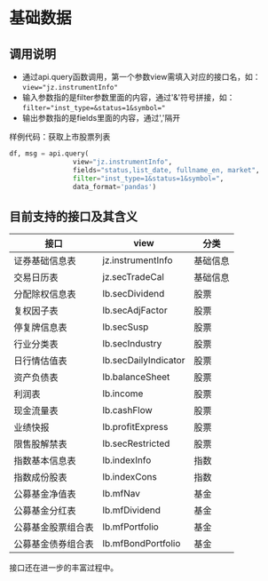 # 基础数据

## 调用说明
- 通过api.query函数调用，第一个参数view需填入对应的接口名，如：`view="jz.instrumentInfo"` 
- 输入参数指的是filter参数里面的内容，通过'&'符号拼接，如：`filter="inst_type=&status=1&symbol="` 
- 输出参数指的是fields里面的内容，通过','隔开

样例代码：获取上市股票列表
```python
df, msg = api.query(
                view="jz.instrumentInfo", 
                fields="status,list_date, fullname_en, market", 
                filter="inst_type=1&status=1&symbol=", 
                data_format='pandas')
```

## 目前支持的接口及其含义

| 接口               | view                  | 分类       |
| ------------------ | --------------------- | ---------- |
| 证券基础信息表     | jz.instrumentInfo     | 基础信息   |
| 交易日历表         | jz.secTradeCal        | 基础信息   |
| 分配除权信息表     | lb.secDividend        | 股票       |
| 复权因子表         | lb.secAdjFactor       | 股票       |
| 停复牌信息表       | lb.secSusp            | 股票       |
| 行业分类表         | lb.secIndustry        | 股票       |
| 日行情估值表       | lb.secDailyIndicator  | 股票       |
| 资产负债表         | lb.balanceSheet       | 股票       |
| 利润表             | lb.income             | 股票       |
| 现金流量表         | lb.cashFlow           | 股票       |
| 业绩快报           | lb.profitExpress      | 股票       |
| 限售股解禁表       | lb.secRestricted      | 股票       |
| 指数基本信息表     | lb.indexInfo          | 指数       |
| 指数成份股表       | lb.indexCons          | 指数       |
| 公募基金净值表     | lb.mfNav              | 基金       |
| 公募基金分红表     | lb.mfDividend         | 基金       |
| 公募基金股票组合表 | lb.mfPortfolio        | 基金       |
| 公募基金债券组合表 | lb.mfBondPortfolio    | 基金       |

接口还在进一步的丰富过程中。

